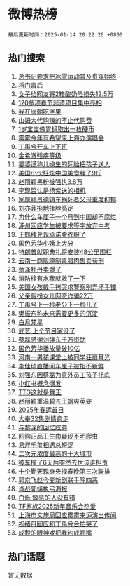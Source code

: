 # 微博热榜

`最后更新时间：2025-01-14 20:22:26 +0800`

## 热门搜索

1. [总书记要求把冰雪运动普及贯穿始终](https://m.weibo.cn/search?containerid=100103type%3D1%26t%3D10%26q%3D%23%E6%80%BB%E4%B9%A6%E8%AE%B0%E8%A6%81%E6%B1%82%E6%8A%8A%E5%86%B0%E9%9B%AA%E8%BF%90%E5%8A%A8%E6%99%AE%E5%8F%8A%E8%B4%AF%E7%A9%BF%E5%A7%8B%E7%BB%88%23&stream_entry_id=51&isnewpage=1&extparam=seat%3D1%26c_type%3D51%26filter_type%3Drealtimehot%26cate%3D10103%26pos%3D0%26q%3D%2523%25E6%2580%25BB%25E4%25B9%25A6%25E8%25AE%25B0%25E8%25A6%2581%25E6%25B1%2582%25E6%258A%258A%25E5%2586%25B0%25E9%259B%25AA%25E8%25BF%2590%25E5%258A%25A8%25E6%2599%25AE%25E5%258F%258A%25E8%25B4%25AF%25E7%25A9%25BF%25E5%25A7%258B%25E7%25BB%2588%2523%26dgr%3D0%26stream_entry_id%3D51%26display_time%3D1736857345%26pre_seqid%3D173685734516001207528102)
1. [将门毒后](https://m.weibo.cn/search?containerid=100103type%3D1%26t%3D10%26q%3D%E5%B0%86%E9%97%A8%E6%AF%92%E5%90%8E&stream_entry_id=31&isnewpage=1&extparam=seat%3D1%26c_type%3D31%26lcate%3D5001%26cate%3D5001%26realpos%3D1%26stream_entry_id%3D31%26band_rank%3D1%26flag%3D2%26pos%3D0%26q%3D%25E5%25B0%2586%25E9%2597%25A8%25E6%25AF%2592%25E5%2590%258E%26dgr%3D0%26filter_type%3Drealtimehot%26display_time%3D1736857345%26pre_seqid%3D173685734516001207528102)
1. [女子给网友寄2箱酸奶险损失12.5万](https://m.weibo.cn/search?containerid=100103type%3D1%26t%3D10%26q%3D%23%E5%A5%B3%E5%AD%90%E7%BB%99%E7%BD%91%E5%8F%8B%E5%AF%842%E7%AE%B1%E9%85%B8%E5%A5%B6%E9%99%A9%E6%8D%9F%E5%A4%B112.5%E4%B8%87%23&stream_entry_id=31&isnewpage=1&extparam=seat%3D1%26c_type%3D31%26lcate%3D5001%26cate%3D5001%26realpos%3D2%26stream_entry_id%3D31%26band_rank%3D2%26flag%3D1%26pos%3D1%26q%3D%2523%25E5%25A5%25B3%25E5%25AD%2590%25E7%25BB%2599%25E7%25BD%2591%25E5%258F%258B%25E5%25AF%25842%25E7%25AE%25B1%25E9%2585%25B8%25E5%25A5%25B6%25E9%2599%25A9%25E6%258D%259F%25E5%25A4%25B112.5%25E4%25B8%2587%2523%26dgr%3D0%26filter_type%3Drealtimehot%26display_time%3D1736857345%26pre_seqid%3D173685734516001207528102)
1. [120多项春节非遗项目集中亮相](https://m.weibo.cn/search?containerid=100103type%3D1%26t%3D10%26q%3D%23120%E5%A4%9A%E9%A1%B9%E6%98%A5%E8%8A%82%E9%9D%9E%E9%81%97%E9%A1%B9%E7%9B%AE%E9%9B%86%E4%B8%AD%E4%BA%AE%E7%9B%B8%23&stream_entry_id=31&isnewpage=1&extparam=seat%3D1%26c_type%3D31%26lcate%3D5001%26cate%3D5001%26realpos%3D3%26stream_entry_id%3D31%26band_rank%3D3%26flag%3D0%26pos%3D2%26q%3D%2523120%25E5%25A4%259A%25E9%25A1%25B9%25E6%2598%25A5%25E8%258A%2582%25E9%259D%259E%25E9%2581%2597%25E9%25A1%25B9%25E7%259B%25AE%25E9%259B%2586%25E4%25B8%25AD%25E4%25BA%25AE%25E7%259B%25B8%2523%26dgr%3D0%26filter_type%3Drealtimehot%26display_time%3D1736857345%26pre_seqid%3D173685734516001207528102)
1. [我在唐朝吃坚果](https://m.weibo.cn/search?containerid=100103type%3D1%26t%3D10%26q%3D%23%E6%88%91%E5%9C%A8%E5%94%90%E6%9C%9D%E5%90%83%E5%9D%9A%E6%9E%9C%23&stream_entry_id=31&isnewpage=1&extparam=seat%3D1%26c_type%3D31%26lcate%3D5001%26cate%3D5001%26stream_entry_id%3D31%26topic_ad%3D1%26is_ad_pos%3D1%26band_rank%3D4%26dgr%3D0%26pos%3D3%26q%3D%2523%25E6%2588%2591%25E5%259C%25A8%25E5%2594%2590%25E6%259C%259D%25E5%2590%2583%25E5%259D%259A%25E6%259E%259C%2523%26filter_type%3Drealtimehot%26adid%3D272624%26display_time%3D1736857345%26pre_seqid%3D173685734516001207528102)
1. [山姆大代购赚的不止代购费](https://m.weibo.cn/search?containerid=100103type%3D1%26t%3D10%26q%3D%23%E5%B1%B1%E5%A7%86%E5%A4%A7%E4%BB%A3%E8%B4%AD%E8%B5%9A%E7%9A%84%E4%B8%8D%E6%AD%A2%E4%BB%A3%E8%B4%AD%E8%B4%B9%23&stream_entry_id=31&isnewpage=1&extparam=seat%3D1%26c_type%3D31%26lcate%3D5001%26cate%3D5001%26realpos%3D4%26stream_entry_id%3D31%26band_rank%3D4%26flag%3D2%26pos%3D4%26q%3D%2523%25E5%25B1%25B1%25E5%25A7%2586%25E5%25A4%25A7%25E4%25BB%25A3%25E8%25B4%25AD%25E8%25B5%259A%25E7%259A%2584%25E4%25B8%258D%25E6%25AD%25A2%25E4%25BB%25A3%25E8%25B4%25AD%25E8%25B4%25B9%2523%26dgr%3D0%26filter_type%3Drealtimehot%26display_time%3D1736857345%26pre_seqid%3D173685734516001207528102)
1. [1岁宝宝做胃镜取出一枚硬币](https://m.weibo.cn/search?containerid=100103type%3D1%26t%3D10%26q%3D%231%E5%B2%81%E5%AE%9D%E5%AE%9D%E5%81%9A%E8%83%83%E9%95%9C%E5%8F%96%E5%87%BA%E4%B8%80%E6%9E%9A%E7%A1%AC%E5%B8%81%23&stream_entry_id=31&isnewpage=1&extparam=seat%3D1%26c_type%3D31%26lcate%3D5001%26cate%3D5001%26realpos%3D5%26stream_entry_id%3D31%26band_rank%3D5%26flag%3D1%26pos%3D5%26q%3D%25231%25E5%25B2%2581%25E5%25AE%259D%25E5%25AE%259D%25E5%2581%259A%25E8%2583%2583%25E9%2595%259C%25E5%258F%2596%25E5%2587%25BA%25E4%25B8%2580%25E6%259E%259A%25E7%25A1%25AC%25E5%25B8%2581%2523%26dgr%3D0%26filter_type%3Drealtimehot%26display_time%3D1736857345%26pre_seqid%3D173685734516001207528102)
1. [霉霉今年有希望来上海办演唱会](https://m.weibo.cn/search?containerid=100103type%3D1%26t%3D10%26q%3D%23%E9%9C%89%E9%9C%89%E4%BB%8A%E5%B9%B4%E6%9C%89%E5%B8%8C%E6%9C%9B%E6%9D%A5%E4%B8%8A%E6%B5%B7%E5%8A%9E%E6%BC%94%E5%94%B1%E4%BC%9A%23&stream_entry_id=31&isnewpage=1&extparam=seat%3D1%26c_type%3D31%26lcate%3D5001%26cate%3D5001%26realpos%3D6%26stream_entry_id%3D31%26band_rank%3D6%26flag%3D1%26pos%3D6%26q%3D%2523%25E9%259C%2589%25E9%259C%2589%25E4%25BB%258A%25E5%25B9%25B4%25E6%259C%2589%25E5%25B8%258C%25E6%259C%259B%25E6%259D%25A5%25E4%25B8%258A%25E6%25B5%25B7%25E5%258A%259E%25E6%25BC%2594%25E5%2594%25B1%25E4%25BC%259A%2523%26dgr%3D0%26filter_type%3Drealtimehot%26display_time%3D1736857345%26pre_seqid%3D173685734516001207528102)
1. [丁禹兮开车上下班](https://m.weibo.cn/search?containerid=100103type%3D1%26t%3D10%26q%3D%23%E4%B8%81%E7%A6%B9%E5%85%AE%E5%BC%80%E8%BD%A6%E4%B8%8A%E4%B8%8B%E7%8F%AD%23&stream_entry_id=31&isnewpage=1&extparam=seat%3D1%26c_type%3D31%26lcate%3D5001%26cate%3D5001%26stream_entry_id%3D31%26adid%3D272702%26band_rank%3D7%26is_ad_pos%3D1%26pos%3D7%26q%3D%2523%25E4%25B8%2581%25E7%25A6%25B9%25E5%2585%25AE%25E5%25BC%2580%25E8%25BD%25A6%25E4%25B8%258A%25E4%25B8%258B%25E7%258F%25AD%2523%26filter_type%3Drealtimehot%26dgr%3D0%26display_time%3D1736857345%26pre_seqid%3D173685734516001207528102)
1. [金希澈残疾等级](https://m.weibo.cn/search?containerid=100103type%3D1%26t%3D10%26q%3D%23%E9%87%91%E5%B8%8C%E6%BE%88%E6%AE%8B%E7%96%BE%E7%AD%89%E7%BA%A7%23&stream_entry_id=31&isnewpage=1&extparam=seat%3D1%26c_type%3D31%26lcate%3D5001%26cate%3D5001%26realpos%3D7%26stream_entry_id%3D31%26band_rank%3D7%26flag%3D2%26pos%3D8%26q%3D%2523%25E9%2587%2591%25E5%25B8%258C%25E6%25BE%2588%25E6%25AE%258B%25E7%2596%25BE%25E7%25AD%2589%25E7%25BA%25A7%2523%26dgr%3D0%26filter_type%3Drealtimehot%26display_time%3D1736857345%26pre_seqid%3D173685734516001207528102)
1. [婆婆谎称儿媳生的死胎把孩子送人](https://m.weibo.cn/search?containerid=100103type%3D1%26t%3D10%26q%3D%23%E5%A9%86%E5%A9%86%E8%B0%8E%E7%A7%B0%E5%84%BF%E5%AA%B3%E7%94%9F%E7%9A%84%E6%AD%BB%E8%83%8E%E6%8A%8A%E5%AD%A9%E5%AD%90%E9%80%81%E4%BA%BA%23&stream_entry_id=31&isnewpage=1&extparam=seat%3D1%26c_type%3D31%26lcate%3D5001%26cate%3D5001%26realpos%3D8%26stream_entry_id%3D31%26band_rank%3D8%26flag%3D0%26pos%3D9%26q%3D%2523%25E5%25A9%2586%25E5%25A9%2586%25E8%25B0%258E%25E7%25A7%25B0%25E5%2584%25BF%25E5%25AA%25B3%25E7%2594%259F%25E7%259A%2584%25E6%25AD%25BB%25E8%2583%258E%25E6%258A%258A%25E5%25AD%25A9%25E5%25AD%2590%25E9%2580%2581%25E4%25BA%25BA%2523%26dgr%3D0%26filter_type%3Drealtimehot%26display_time%3D1736857345%26pre_seqid%3D173685734516001207528102)
1. [美国小伙狂炫中国美食胖了9斤](https://m.weibo.cn/search?containerid=100103type%3D1%26t%3D10%26q%3D%23%E7%BE%8E%E5%9B%BD%E5%B0%8F%E4%BC%99%E7%8B%82%E7%82%AB%E4%B8%AD%E5%9B%BD%E7%BE%8E%E9%A3%9F%E8%83%96%E4%BA%869%E6%96%A4%23&stream_entry_id=31&isnewpage=1&extparam=seat%3D1%26c_type%3D31%26lcate%3D5001%26cate%3D5001%26realpos%3D9%26stream_entry_id%3D31%26band_rank%3D9%26flag%3D0%26pos%3D10%26q%3D%2523%25E7%25BE%258E%25E5%259B%25BD%25E5%25B0%258F%25E4%25BC%2599%25E7%258B%2582%25E7%2582%25AB%25E4%25B8%25AD%25E5%259B%25BD%25E7%25BE%258E%25E9%25A3%259F%25E8%2583%2596%25E4%25BA%25869%25E6%2596%25A4%2523%26dgr%3D0%26filter_type%3Drealtimehot%26display_time%3D1736857345%26pre_seqid%3D173685734516001207528102)
1. [赵丽颖黑粉被强执3.8万](https://m.weibo.cn/search?containerid=100103type%3D1%26t%3D10%26q%3D%23%E8%B5%B5%E4%B8%BD%E9%A2%96%E9%BB%91%E7%B2%89%E8%A2%AB%E5%BC%BA%E6%89%A73.8%E4%B8%87%23&stream_entry_id=31&isnewpage=1&extparam=seat%3D1%26c_type%3D31%26lcate%3D5001%26cate%3D5001%26realpos%3D10%26stream_entry_id%3D31%26band_rank%3D10%26flag%3D1%26pos%3D11%26q%3D%2523%25E8%25B5%25B5%25E4%25B8%25BD%25E9%25A2%2596%25E9%25BB%2591%25E7%25B2%2589%25E8%25A2%25AB%25E5%25BC%25BA%25E6%2589%25A73.8%25E4%25B8%2587%2523%26dgr%3D0%26filter_type%3Drealtimehot%26display_time%3D1736857345%26pre_seqid%3D173685734516001207528102)
1. [李现否认是杨紫送的相机](https://m.weibo.cn/search?containerid=100103type%3D1%26t%3D10%26q%3D%23%E6%9D%8E%E7%8E%B0%E5%90%A6%E8%AE%A4%E6%98%AF%E6%9D%A8%E7%B4%AB%E9%80%81%E7%9A%84%E7%9B%B8%E6%9C%BA%23&stream_entry_id=31&isnewpage=1&extparam=seat%3D1%26c_type%3D31%26lcate%3D5001%26cate%3D5001%26realpos%3D11%26stream_entry_id%3D31%26band_rank%3D11%26flag%3D1%26pos%3D12%26q%3D%2523%25E6%259D%258E%25E7%258E%25B0%25E5%2590%25A6%25E8%25AE%25A4%25E6%2598%25AF%25E6%259D%25A8%25E7%25B4%25AB%25E9%2580%2581%25E7%259A%2584%25E7%259B%25B8%25E6%259C%25BA%2523%26dgr%3D0%26filter_type%3Drealtimehot%26display_time%3D1736857345%26pre_seqid%3D173685734516001207528102)
1. [家属称景德镇车祸死者父母重度抑郁](https://m.weibo.cn/search?containerid=100103type%3D1%26t%3D10%26q%3D%23%E5%AE%B6%E5%B1%9E%E7%A7%B0%E6%99%AF%E5%BE%B7%E9%95%87%E8%BD%A6%E7%A5%B8%E6%AD%BB%E8%80%85%E7%88%B6%E6%AF%8D%E9%87%8D%E5%BA%A6%E6%8A%91%E9%83%81%23&stream_entry_id=31&isnewpage=1&extparam=seat%3D1%26c_type%3D31%26lcate%3D5001%26cate%3D5001%26realpos%3D12%26stream_entry_id%3D31%26band_rank%3D12%26flag%3D0%26pos%3D13%26q%3D%2523%25E5%25AE%25B6%25E5%25B1%259E%25E7%25A7%25B0%25E6%2599%25AF%25E5%25BE%25B7%25E9%2595%2587%25E8%25BD%25A6%25E7%25A5%25B8%25E6%25AD%25BB%25E8%2580%2585%25E7%2588%25B6%25E6%25AF%258D%25E9%2587%258D%25E5%25BA%25A6%25E6%258A%2591%25E9%2583%2581%2523%26dgr%3D0%26filter_type%3Drealtimehot%26display_time%3D1736857345%26pre_seqid%3D173685734516001207528102)
1. [刘亦菲拖地挂脖高定](https://m.weibo.cn/search?containerid=100103type%3D1%26t%3D10%26q%3D%23%E5%88%98%E4%BA%A6%E8%8F%B2%E6%8B%96%E5%9C%B0%E6%8C%82%E8%84%96%E9%AB%98%E5%AE%9A%23&stream_entry_id=31&isnewpage=1&extparam=seat%3D1%26c_type%3D31%26lcate%3D5001%26cate%3D5001%26realpos%3D13%26stream_entry_id%3D31%26band_rank%3D13%26flag%3D1%26pos%3D14%26q%3D%2523%25E5%2588%2598%25E4%25BA%25A6%25E8%258F%25B2%25E6%258B%2596%25E5%259C%25B0%25E6%258C%2582%25E8%2584%2596%25E9%25AB%2598%25E5%25AE%259A%2523%26dgr%3D0%26filter_type%3Drealtimehot%26display_time%3D1736857345%26pre_seqid%3D173685734516001207528102)
1. [为什么车厘子一个月到中国却不腐烂](https://m.weibo.cn/search?containerid=100103type%3D1%26t%3D10%26q%3D%23%E4%B8%BA%E4%BB%80%E4%B9%88%E8%BD%A6%E5%8E%98%E5%AD%90%E4%B8%80%E4%B8%AA%E6%9C%88%E5%88%B0%E4%B8%AD%E5%9B%BD%E5%8D%B4%E4%B8%8D%E8%85%90%E7%83%82%23&stream_entry_id=31&isnewpage=1&extparam=seat%3D1%26c_type%3D31%26lcate%3D5001%26cate%3D5001%26realpos%3D14%26stream_entry_id%3D31%26band_rank%3D14%26flag%3D1%26pos%3D15%26q%3D%2523%25E4%25B8%25BA%25E4%25BB%2580%25E4%25B9%2588%25E8%25BD%25A6%25E5%258E%2598%25E5%25AD%2590%25E4%25B8%2580%25E4%25B8%25AA%25E6%259C%2588%25E5%2588%25B0%25E4%25B8%25AD%25E5%259B%25BD%25E5%258D%25B4%25E4%25B8%258D%25E8%2585%2590%25E7%2583%2582%2523%26dgr%3D0%26filter_type%3Drealtimehot%26display_time%3D1736857345%26pre_seqid%3D173685734516001207528102)
1. [涿州回应学生被要求签字放弃中考](https://m.weibo.cn/search?containerid=100103type%3D1%26t%3D10%26q%3D%23%E6%B6%BF%E5%B7%9E%E5%9B%9E%E5%BA%94%E5%AD%A6%E7%94%9F%E8%A2%AB%E8%A6%81%E6%B1%82%E7%AD%BE%E5%AD%97%E6%94%BE%E5%BC%83%E4%B8%AD%E8%80%83%23&stream_entry_id=31&isnewpage=1&extparam=seat%3D1%26c_type%3D31%26lcate%3D5001%26cate%3D5001%26realpos%3D15%26stream_entry_id%3D31%26band_rank%3D15%26flag%3D1%26pos%3D16%26q%3D%2523%25E6%25B6%25BF%25E5%25B7%259E%25E5%259B%259E%25E5%25BA%2594%25E5%25AD%25A6%25E7%2594%259F%25E8%25A2%25AB%25E8%25A6%2581%25E6%25B1%2582%25E7%25AD%25BE%25E5%25AD%2597%25E6%2594%25BE%25E5%25BC%2583%25E4%25B8%25AD%25E8%2580%2583%2523%26dgr%3D0%26filter_type%3Drealtimehot%26display_time%3D1736857345%26pre_seqid%3D173685734516001207528102)
1. [王鹤棣兑现承诺脱衣服了](https://m.weibo.cn/search?containerid=100103type%3D1%26t%3D10%26q%3D%23%E7%8E%8B%E9%B9%A4%E6%A3%A3%E5%85%91%E7%8E%B0%E6%89%BF%E8%AF%BA%E8%84%B1%E8%A1%A3%E6%9C%8D%E4%BA%86%23&stream_entry_id=31&isnewpage=1&extparam=seat%3D1%26c_type%3D31%26lcate%3D5001%26cate%3D5001%26realpos%3D16%26stream_entry_id%3D31%26band_rank%3D16%26flag%3D0%26pos%3D17%26q%3D%2523%25E7%258E%258B%25E9%25B9%25A4%25E6%25A3%25A3%25E5%2585%2591%25E7%258E%25B0%25E6%2589%25BF%25E8%25AF%25BA%25E8%2584%25B1%25E8%25A1%25A3%25E6%259C%258D%25E4%25BA%2586%2523%26dgr%3D0%26filter_type%3Drealtimehot%26display_time%3D1736857345%26pre_seqid%3D173685734516001207528102)
1. [国色芳华小姨上大分](https://m.weibo.cn/search?containerid=100103type%3D1%26t%3D10%26q%3D%E5%9B%BD%E8%89%B2%E8%8A%B3%E5%8D%8E%E5%B0%8F%E5%A7%A8%E4%B8%8A%E5%A4%A7%E5%88%86&stream_entry_id=31&isnewpage=1&extparam=seat%3D1%26c_type%3D31%26lcate%3D5001%26cate%3D5001%26realpos%3D17%26stream_entry_id%3D31%26band_rank%3D17%26flag%3D1%26pos%3D18%26q%3D%25E5%259B%25BD%25E8%2589%25B2%25E8%258A%25B3%25E5%258D%258E%25E5%25B0%258F%25E5%25A7%25A8%25E4%25B8%258A%25E5%25A4%25A7%25E5%2588%2586%26dgr%3D0%26filter_type%3Drealtimehot%26display_time%3D1736857345%26pre_seqid%3D173685734516001207528102)
1. [特朗普就职典礼将安装48公里围栏](https://m.weibo.cn/search?containerid=100103type%3D1%26t%3D10%26q%3D%23%E7%89%B9%E6%9C%97%E6%99%AE%E5%B0%B1%E8%81%8C%E5%85%B8%E7%A4%BC%E5%B0%86%E5%AE%89%E8%A3%8548%E5%85%AC%E9%87%8C%E5%9B%B4%E6%A0%8F%23&stream_entry_id=31&isnewpage=1&extparam=seat%3D1%26c_type%3D31%26lcate%3D5001%26cate%3D5001%26realpos%3D18%26stream_entry_id%3D31%26band_rank%3D18%26flag%3D1%26pos%3D19%26q%3D%2523%25E7%2589%25B9%25E6%259C%2597%25E6%2599%25AE%25E5%25B0%25B1%25E8%2581%258C%25E5%2585%25B8%25E7%25A4%25BC%25E5%25B0%2586%25E5%25AE%2589%25E8%25A3%258548%25E5%2585%25AC%25E9%2587%258C%25E5%259B%25B4%25E6%25A0%258F%2523%26dgr%3D0%26filter_type%3Drealtimehot%26display_time%3D1736857345%26pre_seqid%3D173685734516001207528102)
1. [云南一商贩腌制毒腊肉售卖获刑](https://m.weibo.cn/search?containerid=100103type%3D1%26t%3D10%26q%3D%23%E4%BA%91%E5%8D%97%E4%B8%80%E5%95%86%E8%B4%A9%E8%85%8C%E5%88%B6%E6%AF%92%E8%85%8A%E8%82%89%E5%94%AE%E5%8D%96%E8%8E%B7%E5%88%91%23&stream_entry_id=31&isnewpage=1&extparam=seat%3D1%26c_type%3D31%26lcate%3D5001%26cate%3D5001%26realpos%3D19%26stream_entry_id%3D31%26band_rank%3D19%26flag%3D1%26pos%3D20%26q%3D%2523%25E4%25BA%2591%25E5%258D%2597%25E4%25B8%2580%25E5%2595%2586%25E8%25B4%25A9%25E8%2585%258C%25E5%2588%25B6%25E6%25AF%2592%25E8%2585%258A%25E8%2582%2589%25E5%2594%25AE%25E5%258D%2596%25E8%258E%25B7%25E5%2588%2591%2523%26dgr%3D0%26filter_type%3Drealtimehot%26display_time%3D1736857345%26pre_seqid%3D173685734516001207528102)
1. [菏泽牡丹卖爆了](https://m.weibo.cn/search?containerid=100103type%3D1%26t%3D10%26q%3D%23%E8%8F%8F%E6%B3%BD%E7%89%A1%E4%B8%B9%E5%8D%96%E7%88%86%E4%BA%86%23&stream_entry_id=31&isnewpage=1&extparam=seat%3D1%26c_type%3D31%26lcate%3D5001%26cate%3D5001%26realpos%3D20%26stream_entry_id%3D31%26band_rank%3D20%26flag%3D1%26pos%3D21%26q%3D%2523%25E8%258F%258F%25E6%25B3%25BD%25E7%2589%25A1%25E4%25B8%25B9%25E5%258D%2596%25E7%2588%2586%25E4%25BA%2586%2523%26dgr%3D0%26filter_type%3Drealtimehot%26display_time%3D1736857345%26pre_seqid%3D173685734516001207528102)
1. [消防栓有水我就救了一下](https://m.weibo.cn/search?containerid=100103type%3D1%26t%3D10%26q%3D%23%E6%B6%88%E9%98%B2%E6%A0%93%E6%9C%89%E6%B0%B4%E6%88%91%E5%B0%B1%E6%95%91%E4%BA%86%E4%B8%80%E4%B8%8B%23&stream_entry_id=31&isnewpage=1&extparam=seat%3D1%26c_type%3D31%26lcate%3D5001%26cate%3D5001%26realpos%3D21%26stream_entry_id%3D31%26band_rank%3D21%26flag%3D32768%26pos%3D22%26q%3D%2523%25E6%25B6%2588%25E9%2598%25B2%25E6%25A0%2593%25E6%259C%2589%25E6%25B0%25B4%25E6%2588%2591%25E5%25B0%25B1%25E6%2595%2591%25E4%25BA%2586%25E4%25B8%2580%25E4%25B8%258B%2523%26dgr%3D0%26filter_type%3Drealtimehot%26display_time%3D1736857345%26pre_seqid%3D173685734516001207528102)
1. [美国女孩戴手铐哭求警察别弄坏手镯](https://m.weibo.cn/search?containerid=100103type%3D1%26t%3D10%26q%3D%23%E7%BE%8E%E5%9B%BD%E5%A5%B3%E5%AD%A9%E6%88%B4%E6%89%8B%E9%93%90%E5%93%AD%E6%B1%82%E8%AD%A6%E5%AF%9F%E5%88%AB%E5%BC%84%E5%9D%8F%E6%89%8B%E9%95%AF%23&stream_entry_id=31&isnewpage=1&extparam=seat%3D1%26c_type%3D31%26lcate%3D5001%26cate%3D5001%26realpos%3D22%26stream_entry_id%3D31%26band_rank%3D22%26flag%3D0%26pos%3D23%26q%3D%2523%25E7%25BE%258E%25E5%259B%25BD%25E5%25A5%25B3%25E5%25AD%25A9%25E6%2588%25B4%25E6%2589%258B%25E9%2593%2590%25E5%2593%25AD%25E6%25B1%2582%25E8%25AD%25A6%25E5%25AF%259F%25E5%2588%25AB%25E5%25BC%2584%25E5%259D%258F%25E6%2589%258B%25E9%2595%25AF%2523%26dgr%3D0%26filter_type%3Drealtimehot%26display_time%3D1736857345%26pre_seqid%3D173685734516001207528102)
1. [父亲假扮女儿网恋诈骗22万](https://m.weibo.cn/search?containerid=100103type%3D1%26t%3D10%26q%3D%23%E7%88%B6%E4%BA%B2%E5%81%87%E6%89%AE%E5%A5%B3%E5%84%BF%E7%BD%91%E6%81%8B%E8%AF%88%E9%AA%9722%E4%B8%87%23&stream_entry_id=31&isnewpage=1&extparam=seat%3D1%26c_type%3D31%26lcate%3D5001%26cate%3D5001%26realpos%3D23%26stream_entry_id%3D31%26band_rank%3D23%26flag%3D0%26pos%3D24%26q%3D%2523%25E7%2588%25B6%25E4%25BA%25B2%25E5%2581%2587%25E6%2589%25AE%25E5%25A5%25B3%25E5%2584%25BF%25E7%25BD%2591%25E6%2581%258B%25E8%25AF%2588%25E9%25AA%259722%25E4%25B8%2587%2523%26dgr%3D0%26filter_type%3Drealtimehot%26display_time%3D1736857345%26pre_seqid%3D173685734516001207528102)
1. [丁禹兮上一秒老公下一秒儿子](https://m.weibo.cn/search?containerid=100103type%3D1%26t%3D10%26q%3D%E4%B8%81%E7%A6%B9%E5%85%AE%E4%B8%8A%E4%B8%80%E7%A7%92%E8%80%81%E5%85%AC%E4%B8%8B%E4%B8%80%E7%A7%92%E5%84%BF%E5%AD%90&stream_entry_id=31&isnewpage=1&extparam=seat%3D1%26c_type%3D31%26lcate%3D5001%26cate%3D5001%26realpos%3D24%26stream_entry_id%3D31%26band_rank%3D24%26flag%3D1%26pos%3D25%26q%3D%25E4%25B8%2581%25E7%25A6%25B9%25E5%2585%25AE%25E4%25B8%258A%25E4%25B8%2580%25E7%25A7%2592%25E8%2580%2581%25E5%2585%25AC%25E4%25B8%258B%25E4%25B8%2580%25E7%25A7%2592%25E5%2584%25BF%25E5%25AD%2590%26dgr%3D0%26filter_type%3Drealtimehot%26display_time%3D1736857345%26pre_seqid%3D173685734516001207528102)
1. [樊振东称未来需要更多的沉淀](https://m.weibo.cn/search?containerid=100103type%3D1%26t%3D10%26q%3D%23%E6%A8%8A%E6%8C%AF%E4%B8%9C%E7%A7%B0%E6%9C%AA%E6%9D%A5%E9%9C%80%E8%A6%81%E6%9B%B4%E5%A4%9A%E7%9A%84%E6%B2%89%E6%B7%80%23&stream_entry_id=31&isnewpage=1&extparam=seat%3D1%26c_type%3D31%26lcate%3D5001%26cate%3D5001%26realpos%3D25%26stream_entry_id%3D31%26band_rank%3D25%26flag%3D1%26pos%3D26%26q%3D%2523%25E6%25A8%258A%25E6%258C%25AF%25E4%25B8%259C%25E7%25A7%25B0%25E6%259C%25AA%25E6%259D%25A5%25E9%259C%2580%25E8%25A6%2581%25E6%259B%25B4%25E5%25A4%259A%25E7%259A%2584%25E6%25B2%2589%25E6%25B7%2580%2523%26dgr%3D0%26filter_type%3Drealtimehot%26display_time%3D1736857345%26pre_seqid%3D173685734516001207528102)
1. [白月梵星](https://m.weibo.cn/search?containerid=100103type%3D1%26t%3D10%26q%3D%E7%99%BD%E6%9C%88%E6%A2%B5%E6%98%9F&stream_entry_id=31&isnewpage=1&extparam=seat%3D1%26c_type%3D31%26lcate%3D5001%26cate%3D5001%26realpos%3D26%26stream_entry_id%3D31%26band_rank%3D26%26flag%3D1%26pos%3D27%26q%3D%25E7%2599%25BD%25E6%259C%2588%25E6%25A2%25B5%25E6%2598%259F%26dgr%3D0%26filter_type%3Drealtimehot%26display_time%3D1736857345%26pre_seqid%3D173685734516001207528102)
1. [武艺 上个节目家没了](https://m.weibo.cn/search?containerid=100103type%3D1%26t%3D10%26q%3D%E6%AD%A6%E8%89%BA+%E4%B8%8A%E4%B8%AA%E8%8A%82%E7%9B%AE%E5%AE%B6%E6%B2%A1%E4%BA%86&stream_entry_id=31&isnewpage=1&extparam=seat%3D1%26c_type%3D31%26lcate%3D5001%26cate%3D5001%26realpos%3D27%26stream_entry_id%3D31%26band_rank%3D27%26flag%3D0%26pos%3D28%26q%3D%25E6%25AD%25A6%25E8%2589%25BA%2520%25E4%25B8%258A%25E4%25B8%25AA%25E8%258A%2582%25E7%259B%25AE%25E5%25AE%25B6%25E6%25B2%25A1%25E4%25BA%2586%26dgr%3D0%26filter_type%3Drealtimehot%26display_time%3D1736857345%26pre_seqid%3D173685734516001207528102)
1. [蔡磊感谢刘强东千万资助](https://m.weibo.cn/search?containerid=100103type%3D1%26t%3D10%26q%3D%23%E8%94%A1%E7%A3%8A%E6%84%9F%E8%B0%A2%E5%88%98%E5%BC%BA%E4%B8%9C%E5%8D%83%E4%B8%87%E8%B5%84%E5%8A%A9%23&stream_entry_id=31&isnewpage=1&extparam=seat%3D1%26c_type%3D31%26lcate%3D5001%26cate%3D5001%26realpos%3D28%26stream_entry_id%3D31%26band_rank%3D28%26flag%3D0%26pos%3D29%26q%3D%2523%25E8%2594%25A1%25E7%25A3%258A%25E6%2584%259F%25E8%25B0%25A2%25E5%2588%2598%25E5%25BC%25BA%25E4%25B8%259C%25E5%258D%2583%25E4%25B8%2587%25E8%25B5%2584%25E5%258A%25A9%2523%26dgr%3D0%26filter_type%3Drealtimehot%26display_time%3D1736857345%26pre_seqid%3D173685734516001207528102)
1. [国色芳华播放量破10亿](https://m.weibo.cn/search?containerid=100103type%3D1%26t%3D10%26q%3D%23%E5%9B%BD%E8%89%B2%E8%8A%B3%E5%8D%8E%E6%92%AD%E6%94%BE%E9%87%8F%E7%A0%B410%E4%BA%BF%23&stream_entry_id=31&isnewpage=1&extparam=seat%3D1%26c_type%3D31%26lcate%3D5001%26cate%3D5001%26realpos%3D29%26stream_entry_id%3D31%26band_rank%3D29%26flag%3D1%26pos%3D30%26q%3D%2523%25E5%259B%25BD%25E8%2589%25B2%25E8%258A%25B3%25E5%258D%258E%25E6%2592%25AD%25E6%2594%25BE%25E9%2587%258F%25E7%25A0%25B410%25E4%25BA%25BF%2523%26dgr%3D0%26filter_type%3Drealtimehot%26display_time%3D1736857345%26pre_seqid%3D173685734516001207528102)
1. [河南一男孩课堂上被同学狂扇耳光](https://m.weibo.cn/search?containerid=100103type%3D1%26t%3D10%26q%3D%23%E6%B2%B3%E5%8D%97%E4%B8%80%E7%94%B7%E5%AD%A9%E8%AF%BE%E5%A0%82%E4%B8%8A%E8%A2%AB%E5%90%8C%E5%AD%A6%E7%8B%82%E6%89%87%E8%80%B3%E5%85%89%23&stream_entry_id=31&isnewpage=1&extparam=seat%3D1%26c_type%3D31%26lcate%3D5001%26cate%3D5001%26realpos%3D30%26stream_entry_id%3D31%26band_rank%3D30%26flag%3D0%26pos%3D31%26q%3D%2523%25E6%25B2%25B3%25E5%258D%2597%25E4%25B8%2580%25E7%2594%25B7%25E5%25AD%25A9%25E8%25AF%25BE%25E5%25A0%2582%25E4%25B8%258A%25E8%25A2%25AB%25E5%2590%258C%25E5%25AD%25A6%25E7%258B%2582%25E6%2589%2587%25E8%2580%25B3%25E5%2585%2589%2523%26dgr%3D0%26filter_type%3Drealtimehot%26display_time%3D1736857345%26pre_seqid%3D173685734516001207528102)
1. [李佳琦直播间车厘子被指不新鲜](https://m.weibo.cn/search?containerid=100103type%3D1%26t%3D10%26q%3D%23%E6%9D%8E%E4%BD%B3%E7%90%A6%E7%9B%B4%E6%92%AD%E9%97%B4%E8%BD%A6%E5%8E%98%E5%AD%90%E8%A2%AB%E6%8C%87%E4%B8%8D%E6%96%B0%E9%B2%9C%23&stream_entry_id=31&isnewpage=1&extparam=seat%3D1%26c_type%3D31%26lcate%3D5001%26cate%3D5001%26realpos%3D31%26stream_entry_id%3D31%26band_rank%3D31%26flag%3D0%26pos%3D32%26q%3D%2523%25E6%259D%258E%25E4%25BD%25B3%25E7%2590%25A6%25E7%259B%25B4%25E6%2592%25AD%25E9%2597%25B4%25E8%25BD%25A6%25E5%258E%2598%25E5%25AD%2590%25E8%25A2%25AB%25E6%258C%2587%25E4%25B8%258D%25E6%2596%25B0%25E9%25B2%259C%2523%26dgr%3D0%26filter_type%3Drealtimehot%26display_time%3D1736857345%26pre_seqid%3D173685734516001207528102)
1. [刘强东因蔡磊为意外员工孩子托底](https://m.weibo.cn/search?containerid=100103type%3D1%26t%3D10%26q%3D%23%E5%88%98%E5%BC%BA%E4%B8%9C%E5%9B%A0%E8%94%A1%E7%A3%8A%E4%B8%BA%E6%84%8F%E5%A4%96%E5%91%98%E5%B7%A5%E5%AD%A9%E5%AD%90%E6%89%98%E5%BA%95%23&stream_entry_id=31&isnewpage=1&extparam=seat%3D1%26c_type%3D31%26lcate%3D5001%26cate%3D5001%26realpos%3D32%26stream_entry_id%3D31%26band_rank%3D32%26flag%3D1%26pos%3D33%26q%3D%2523%25E5%2588%2598%25E5%25BC%25BA%25E4%25B8%259C%25E5%259B%25A0%25E8%2594%25A1%25E7%25A3%258A%25E4%25B8%25BA%25E6%2584%258F%25E5%25A4%2596%25E5%2591%2598%25E5%25B7%25A5%25E5%25AD%25A9%25E5%25AD%2590%25E6%2589%2598%25E5%25BA%2595%2523%26dgr%3D0%26filter_type%3Drealtimehot%26display_time%3D1736857345%26pre_seqid%3D173685734516001207528102)
1. [小红书概念爆发](https://m.weibo.cn/search?containerid=100103type%3D1%26t%3D10%26q%3D%23%E5%B0%8F%E7%BA%A2%E4%B9%A6%E6%A6%82%E5%BF%B5%E7%88%86%E5%8F%91%23&stream_entry_id=31&isnewpage=1&extparam=seat%3D1%26c_type%3D31%26lcate%3D5001%26cate%3D5001%26realpos%3D33%26stream_entry_id%3D31%26band_rank%3D33%26flag%3D0%26pos%3D34%26q%3D%2523%25E5%25B0%258F%25E7%25BA%25A2%25E4%25B9%25A6%25E6%25A6%2582%25E5%25BF%25B5%25E7%2588%2586%25E5%258F%2591%2523%26dgr%3D0%26filter_type%3Drealtimehot%26display_time%3D1736857345%26pre_seqid%3D173685734516001207528102)
1. [TTG这就是舞王](https://m.weibo.cn/search?containerid=100103type%3D1%26t%3D10%26q%3D%23TTG%E8%BF%99%E5%B0%B1%E6%98%AF%E8%88%9E%E7%8E%8B%23&stream_entry_id=31&isnewpage=1&extparam=seat%3D1%26c_type%3D31%26lcate%3D5001%26cate%3D5001%26realpos%3D34%26stream_entry_id%3D31%26band_rank%3D34%26flag%3D1%26pos%3D35%26q%3D%2523TTG%25E8%25BF%2599%25E5%25B0%25B1%25E6%2598%25AF%25E8%2588%259E%25E7%258E%258B%2523%26dgr%3D0%26filter_type%3Drealtimehot%26display_time%3D1736857345%26pre_seqid%3D173685734516001207528102)
1. [赵丽颖重温碧苍王飒爽英姿](https://m.weibo.cn/search?containerid=100103type%3D1%26t%3D10%26q%3D%23%E8%B5%B5%E4%B8%BD%E9%A2%96%E9%87%8D%E6%B8%A9%E7%A2%A7%E8%8B%8D%E7%8E%8B%E9%A3%92%E7%88%BD%E8%8B%B1%E5%A7%BF%23&stream_entry_id=31&isnewpage=1&extparam=seat%3D1%26c_type%3D31%26lcate%3D5001%26cate%3D5001%26realpos%3D35%26stream_entry_id%3D31%26band_rank%3D35%26flag%3D1%26pos%3D36%26q%3D%2523%25E8%25B5%25B5%25E4%25B8%25BD%25E9%25A2%2596%25E9%2587%258D%25E6%25B8%25A9%25E7%25A2%25A7%25E8%258B%258D%25E7%258E%258B%25E9%25A3%2592%25E7%2588%25BD%25E8%258B%25B1%25E5%25A7%25BF%2523%26dgr%3D0%26filter_type%3Drealtimehot%26display_time%3D1736857345%26pre_seqid%3D173685734516001207528102)
1. [2025年春运首日](https://m.weibo.cn/search?containerid=100103type%3D1%26t%3D10%26q%3D%232025%E5%B9%B4%E6%98%A5%E8%BF%90%E9%A6%96%E6%97%A5%23&stream_entry_id=31&isnewpage=1&extparam=seat%3D1%26c_type%3D31%26lcate%3D5001%26cate%3D5001%26realpos%3D36%26stream_entry_id%3D31%26band_rank%3D36%26flag%3D0%26pos%3D37%26q%3D%25232025%25E5%25B9%25B4%25E6%2598%25A5%25E8%25BF%2590%25E9%25A6%2596%25E6%2597%25A5%2523%26dgr%3D0%26filter_type%3Drealtimehot%26display_time%3D1736857345%26pre_seqid%3D173685734516001207528102)
1. [大奉32集剧情疯走](https://m.weibo.cn/search?containerid=100103type%3D1%26t%3D10%26q%3D%E5%A4%A7%E5%A5%8932%E9%9B%86%E5%89%A7%E6%83%85%E7%96%AF%E8%B5%B0&stream_entry_id=31&isnewpage=1&extparam=seat%3D1%26c_type%3D31%26lcate%3D5001%26cate%3D5001%26realpos%3D37%26stream_entry_id%3D31%26band_rank%3D37%26flag%3D1%26pos%3D38%26q%3D%25E5%25A4%25A7%25E5%25A5%258932%25E9%259B%2586%25E5%2589%25A7%25E6%2583%2585%25E7%2596%25AF%25E8%25B5%25B0%26dgr%3D0%26filter_type%3Drealtimehot%26display_time%3D1736857345%26pre_seqid%3D173685734516001207528102)
1. [与黎深的回忆胶卷](https://m.weibo.cn/search?containerid=100103type%3D1%26t%3D10%26q%3D%23%E4%B8%8E%E9%BB%8E%E6%B7%B1%E7%9A%84%E5%9B%9E%E5%BF%86%E8%83%B6%E5%8D%B7%23&stream_entry_id=31&isnewpage=1&extparam=seat%3D1%26c_type%3D31%26lcate%3D5001%26cate%3D5001%26realpos%3D38%26stream_entry_id%3D31%26band_rank%3D38%26flag%3D1%26pos%3D39%26q%3D%2523%25E4%25B8%258E%25E9%25BB%258E%25E6%25B7%25B1%25E7%259A%2584%25E5%259B%259E%25E5%25BF%2586%25E8%2583%25B6%25E5%258D%25B7%2523%26dgr%3D0%26filter_type%3Drealtimehot%26display_time%3D1736857345%26pre_seqid%3D173685734516001207528102)
1. [网购正品卫生巾疑现不明爬虫](https://m.weibo.cn/search?containerid=100103type%3D1%26t%3D10%26q%3D%23%E7%BD%91%E8%B4%AD%E6%AD%A3%E5%93%81%E5%8D%AB%E7%94%9F%E5%B7%BE%E7%96%91%E7%8E%B0%E4%B8%8D%E6%98%8E%E7%88%AC%E8%99%AB%23&stream_entry_id=31&isnewpage=1&extparam=seat%3D1%26c_type%3D31%26lcate%3D5001%26cate%3D5001%26realpos%3D39%26stream_entry_id%3D31%26band_rank%3D39%26flag%3D0%26pos%3D40%26q%3D%2523%25E7%25BD%2591%25E8%25B4%25AD%25E6%25AD%25A3%25E5%2593%2581%25E5%258D%25AB%25E7%2594%259F%25E5%25B7%25BE%25E7%2596%2591%25E7%258E%25B0%25E4%25B8%258D%25E6%2598%258E%25E7%2588%25AC%25E8%2599%25AB%2523%26dgr%3D0%26filter_type%3Drealtimehot%26display_time%3D1736857345%26pre_seqid%3D173685734516001207528102)
1. [易烊千玺相遇总短促](https://m.weibo.cn/search?containerid=100103type%3D1%26t%3D10%26q%3D%23%E6%98%93%E7%83%8A%E5%8D%83%E7%8E%BA%E7%9B%B8%E9%81%87%E6%80%BB%E7%9F%AD%E4%BF%83%23&stream_entry_id=31&isnewpage=1&extparam=seat%3D1%26c_type%3D31%26lcate%3D5001%26cate%3D5001%26realpos%3D40%26stream_entry_id%3D31%26band_rank%3D40%26flag%3D1%26pos%3D41%26q%3D%2523%25E6%2598%2593%25E7%2583%258A%25E5%258D%2583%25E7%258E%25BA%25E7%259B%25B8%25E9%2581%2587%25E6%2580%25BB%25E7%259F%25AD%25E4%25BF%2583%2523%26dgr%3D0%26filter_type%3Drealtimehot%26display_time%3D1736857345%26pre_seqid%3D173685734516001207528102)
1. [二次元浓度最高的十大城市](https://m.weibo.cn/search?containerid=100103type%3D1%26t%3D10%26q%3D%E4%BA%8C%E6%AC%A1%E5%85%83%E6%B5%93%E5%BA%A6%E6%9C%80%E9%AB%98%E7%9A%84%E5%8D%81%E5%A4%A7%E5%9F%8E%E5%B8%82&stream_entry_id=31&isnewpage=1&extparam=seat%3D1%26c_type%3D31%26lcate%3D5001%26cate%3D5001%26realpos%3D41%26stream_entry_id%3D31%26band_rank%3D41%26flag%3D1%26pos%3D42%26q%3D%25E4%25BA%258C%25E6%25AC%25A1%25E5%2585%2583%25E6%25B5%2593%25E5%25BA%25A6%25E6%259C%2580%25E9%25AB%2598%25E7%259A%2584%25E5%258D%2581%25E5%25A4%25A7%25E5%259F%258E%25E5%25B8%2582%26dgr%3D0%26filter_type%3Drealtimehot%26display_time%3D1736857345%26pre_seqid%3D173685734516001207528102)
1. [被车撞了6天后突然去世该谁担责](https://m.weibo.cn/search?containerid=100103type%3D1%26t%3D10%26q%3D%23%E8%A2%AB%E8%BD%A6%E6%92%9E%E4%BA%866%E5%A4%A9%E5%90%8E%E7%AA%81%E7%84%B6%E5%8E%BB%E4%B8%96%E8%AF%A5%E8%B0%81%E6%8B%85%E8%B4%A3%23&stream_entry_id=31&isnewpage=1&extparam=seat%3D1%26c_type%3D31%26lcate%3D5001%26cate%3D5001%26realpos%3D42%26stream_entry_id%3D31%26band_rank%3D42%26flag%3D0%26pos%3D43%26q%3D%2523%25E8%25A2%25AB%25E8%25BD%25A6%25E6%2592%259E%25E4%25BA%25866%25E5%25A4%25A9%25E5%2590%258E%25E7%25AA%2581%25E7%2584%25B6%25E5%258E%25BB%25E4%25B8%2596%25E8%25AF%25A5%25E8%25B0%2581%25E6%258B%2585%25E8%25B4%25A3%2523%26dgr%3D0%26filter_type%3Drealtimehot%26display_time%3D1736857345%26pre_seqid%3D173685734516001207528102)
1. [十个勤天现身央视春晚第三次联排](https://m.weibo.cn/search?containerid=100103type%3D1%26t%3D10%26q%3D%23%E5%8D%81%E4%B8%AA%E5%8B%A4%E5%A4%A9%E7%8E%B0%E8%BA%AB%E5%A4%AE%E8%A7%86%E6%98%A5%E6%99%9A%E7%AC%AC%E4%B8%89%E6%AC%A1%E8%81%94%E6%8E%92%23&stream_entry_id=31&isnewpage=1&extparam=seat%3D1%26c_type%3D31%26lcate%3D5001%26cate%3D5001%26realpos%3D43%26stream_entry_id%3D31%26band_rank%3D43%26flag%3D0%26pos%3D44%26q%3D%2523%25E5%258D%2581%25E4%25B8%25AA%25E5%258B%25A4%25E5%25A4%25A9%25E7%258E%25B0%25E8%25BA%25AB%25E5%25A4%25AE%25E8%25A7%2586%25E6%2598%25A5%25E6%2599%259A%25E7%25AC%25AC%25E4%25B8%2589%25E6%25AC%25A1%25E8%2581%2594%25E6%258E%2592%2523%26dgr%3D0%26filter_type%3Drealtimehot%26display_time%3D1736857345%26pre_seqid%3D173685734516001207528102)
1. [郭京飞赵今麦新剧联手除四恶](https://m.weibo.cn/search?containerid=100103type%3D1%26t%3D10%26q%3D%E9%83%AD%E4%BA%AC%E9%A3%9E%E8%B5%B5%E4%BB%8A%E9%BA%A6%E6%96%B0%E5%89%A7%E8%81%94%E6%89%8B%E9%99%A4%E5%9B%9B%E6%81%B6&stream_entry_id=31&isnewpage=1&extparam=seat%3D1%26c_type%3D31%26lcate%3D5001%26cate%3D5001%26realpos%3D44%26stream_entry_id%3D31%26band_rank%3D44%26flag%3D1%26pos%3D45%26q%3D%25E9%2583%25AD%25E4%25BA%25AC%25E9%25A3%259E%25E8%25B5%25B5%25E4%25BB%258A%25E9%25BA%25A6%25E6%2596%25B0%25E5%2589%25A7%25E8%2581%2594%25E6%2589%258B%25E9%2599%25A4%25E5%259B%259B%25E6%2581%25B6%26dgr%3D0%26filter_type%3Drealtimehot%26display_time%3D1736857345%26pre_seqid%3D173685734516001207528102)
1. [肖战郭靖执弓海报](https://m.weibo.cn/search?containerid=100103type%3D1%26t%3D10%26q%3D%23%E8%82%96%E6%88%98%E9%83%AD%E9%9D%96%E6%89%A7%E5%BC%93%E6%B5%B7%E6%8A%A5%23&stream_entry_id=31&isnewpage=1&extparam=seat%3D1%26c_type%3D31%26lcate%3D5001%26cate%3D5001%26realpos%3D45%26stream_entry_id%3D31%26band_rank%3D45%26flag%3D1%26pos%3D46%26q%3D%2523%25E8%2582%2596%25E6%2588%2598%25E9%2583%25AD%25E9%259D%2596%25E6%2589%25A7%25E5%25BC%2593%25E6%25B5%25B7%25E6%258A%25A5%2523%26dgr%3D0%26filter_type%3Drealtimehot%26display_time%3D1736857345%26pre_seqid%3D173685734516001207528102)
1. [白烁 敏感的人没有错](https://m.weibo.cn/search?containerid=100103type%3D1%26t%3D10%26q%3D%E7%99%BD%E7%83%81+%E6%95%8F%E6%84%9F%E7%9A%84%E4%BA%BA%E6%B2%A1%E6%9C%89%E9%94%99&stream_entry_id=31&isnewpage=1&extparam=seat%3D1%26c_type%3D31%26lcate%3D5001%26cate%3D5001%26realpos%3D46%26stream_entry_id%3D31%26band_rank%3D46%26flag%3D1%26pos%3D47%26q%3D%25E7%2599%25BD%25E7%2583%2581%2520%25E6%2595%258F%25E6%2584%259F%25E7%259A%2584%25E4%25BA%25BA%25E6%25B2%25A1%25E6%259C%2589%25E9%2594%2599%26dgr%3D0%26filter_type%3Drealtimehot%26display_time%3D1736857345%26pre_seqid%3D173685734516001207528102)
1. [TF家族2025新年音乐会热爱](https://m.weibo.cn/search?containerid=100103type%3D1%26t%3D10%26q%3D%23TF%E5%AE%B6%E6%97%8F2025%E6%96%B0%E5%B9%B4%E9%9F%B3%E4%B9%90%E4%BC%9A%E7%83%AD%E7%88%B1%23&stream_entry_id=31&isnewpage=1&extparam=seat%3D1%26c_type%3D31%26lcate%3D5001%26cate%3D5001%26realpos%3D47%26stream_entry_id%3D31%26band_rank%3D47%26flag%3D1%26pos%3D48%26q%3D%2523TF%25E5%25AE%25B6%25E6%2597%258F2025%25E6%2596%25B0%25E5%25B9%25B4%25E9%259F%25B3%25E4%25B9%2590%25E4%25BC%259A%25E7%2583%25AD%25E7%2588%25B1%2523%26dgr%3D0%26filter_type%3Drealtimehot%26display_time%3D1736857345%26pre_seqid%3D173685734516001207528102)
1. [上海市文旅局回应霉霉来沪演出传闻](https://m.weibo.cn/search?containerid=100103type%3D1%26t%3D10%26q%3D%23%E4%B8%8A%E6%B5%B7%E5%B8%82%E6%96%87%E6%97%85%E5%B1%80%E5%9B%9E%E5%BA%94%E9%9C%89%E9%9C%89%E6%9D%A5%E6%B2%AA%E6%BC%94%E5%87%BA%E4%BC%A0%E9%97%BB%23&stream_entry_id=31&isnewpage=1&extparam=seat%3D1%26c_type%3D31%26lcate%3D5001%26cate%3D5001%26realpos%3D48%26stream_entry_id%3D31%26band_rank%3D48%26flag%3D1%26pos%3D49%26q%3D%2523%25E4%25B8%258A%25E6%25B5%25B7%25E5%25B8%2582%25E6%2596%2587%25E6%2597%2585%25E5%25B1%2580%25E5%259B%259E%25E5%25BA%2594%25E9%259C%2589%25E9%259C%2589%25E6%259D%25A5%25E6%25B2%25AA%25E6%25BC%2594%25E5%2587%25BA%25E4%25BC%25A0%25E9%2597%25BB%2523%26dgr%3D0%26filter_type%3Drealtimehot%26display_time%3D1736857345%26pre_seqid%3D173685734516001207528102)
1. [祝绪丹回应和丁禹兮合拍哭了](https://m.weibo.cn/search?containerid=100103type%3D1%26t%3D10%26q%3D%23%E7%A5%9D%E7%BB%AA%E4%B8%B9%E5%9B%9E%E5%BA%94%E5%92%8C%E4%B8%81%E7%A6%B9%E5%85%AE%E5%90%88%E6%8B%8D%E5%93%AD%E4%BA%86%23&stream_entry_id=31&isnewpage=1&extparam=seat%3D1%26c_type%3D31%26lcate%3D5001%26cate%3D5001%26realpos%3D49%26stream_entry_id%3D31%26band_rank%3D49%26flag%3D0%26pos%3D50%26q%3D%2523%25E7%25A5%259D%25E7%25BB%25AA%25E4%25B8%25B9%25E5%259B%259E%25E5%25BA%2594%25E5%2592%258C%25E4%25B8%2581%25E7%25A6%25B9%25E5%2585%25AE%25E5%2590%2588%25E6%258B%258D%25E5%2593%25AD%25E4%25BA%2586%2523%26dgr%3D0%26filter_type%3Drealtimehot%26display_time%3D1736857345%26pre_seqid%3D173685734516001207528102)
1. [成毅的眼神戏把我钓成翘嘴](https://m.weibo.cn/search?containerid=100103type%3D1%26t%3D10%26q%3D%E6%88%90%E6%AF%85%E7%9A%84%E7%9C%BC%E7%A5%9E%E6%88%8F%E6%8A%8A%E6%88%91%E9%92%93%E6%88%90%E7%BF%98%E5%98%B4&stream_entry_id=31&isnewpage=1&extparam=seat%3D1%26c_type%3D31%26lcate%3D5001%26cate%3D5001%26realpos%3D50%26stream_entry_id%3D31%26band_rank%3D50%26flag%3D1%26pos%3D51%26q%3D%25E6%2588%2590%25E6%25AF%2585%25E7%259A%2584%25E7%259C%25BC%25E7%25A5%259E%25E6%2588%258F%25E6%258A%258A%25E6%2588%2591%25E9%2592%2593%25E6%2588%2590%25E7%25BF%2598%25E5%2598%25B4%26dgr%3D0%26filter_type%3Drealtimehot%26display_time%3D1736857345%26pre_seqid%3D173685734516001207528102)

## 热门话题

暂无数据
